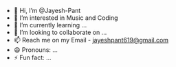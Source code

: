 - 👋 Hi, I’m @Jayesh-Pant
- 👀 I’m interested in Music and Coding
- 🌱 I’m currently learning ...
- 💞️ I’m looking to collaborate on ...
- 📫 Reach me on my Email - jayeshpant619@gmail.com
- 😄 Pronouns: ...
- ⚡ Fun fact: ...

<!---
Jayesh-Pant/Jayesh-Pant is a ✨ special ✨ repository because its `README.md` (this file) appears on your GitHub profile.
You can click the Preview link to take a look at your changes.
--->
